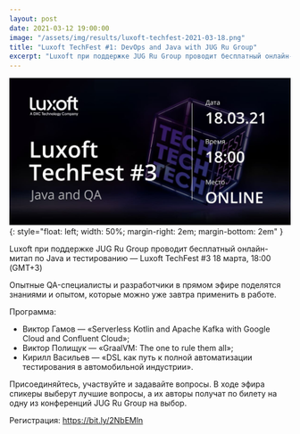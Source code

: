 ```yaml
---
layout: post
date: 2021-03-12 19:00:00
image: "/assets/img/results/luxoft-techfest-2021-03-18.png"
title: "Luxoft TechFest #1: DevOps and Java with JUG Ru Group"
excerpt: "Luxoft при поддержке JUG Ru Group проводит бесплатный онлайн-митап по Java и тестированию."
---
```


![Luxoft TechFest](/assets/img/results/luxoft-techfest-2021-03-18.png){: style="float: left; width: 50%; margin-right: 2em; margin-bottom: 2em" }

Luxoft при поддержке JUG Ru Group проводит бесплатный онлайн-митап по Java и тестированию — Luxoft TechFest #3
18 марта, 18:00 (GMT+3)

Опытные QA-специалисты и разработчики в прямом эфире поделятся знаниями и опытом, которые можно уже завтра применить в работе.

Программа:
* Виктор Гамов — «Serverless Kotlin and Apache Kafka with Google Cloud and Confluent Cloud»;
* Виктор Полищук — «GraalVM: The one to rule them all»;
* Кирилл Васильев — «DSL как путь к полной автоматизации тестирования в автомобильной индустрии».
 
Присоединяйтесь, участвуйте и задавайте вопросы. В ходе эфира спикеры выберут лучшие вопросы, а их авторы получат по билету на одну из конференций JUG Ru Group на выбор.

Регистрация: https://bit.ly/2NbEMln

